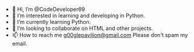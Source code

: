 - 👋 Hi, I’m @CodeDeveloper69
- 👀 I’m interested in learning and developing in Python.
- 🌱 I’m currently learning Python.
- 💞️ I’m looking to collaborate on HTML and other projects.
- 📫 How to reach me g00glepavilion@gmail.com
     Please don't spam my email.
<!---
CodeDeveloper69/CodeDeveloper69 is a ✨ special ✨ repository because its `README.md` (this file) appears on your GitHub profile.
You can click the Preview link to take a look at your changes.
--->
